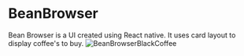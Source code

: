 # BeanBrowser
Bean Browser is a UI created using React native. It uses card layout to display coffee's to buy.
![BeanBrowserBlackCoffee](https://github.com/abs110020/BeanBrowser/assets/5025282/ac8ddd88-89b7-4baa-9916-579444440a39)


